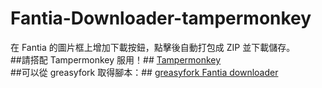 # Fantia-Downloader-tampermonkey
在 Fantia 的圖片框上增加下載按鈕，點擊後自動打包成 ZIP 並下載儲存。 <br>
##請搭配 Tampermonkey 服用！##
[Tampermonkey](https://www.tampermonkey.net/)
<br>
##可以從 greasyfork 取得腳本：##
[greasyfork Fantia downloader](https://greasyfork.org/zh-TW/scripts/423306-fantia-downloader)
